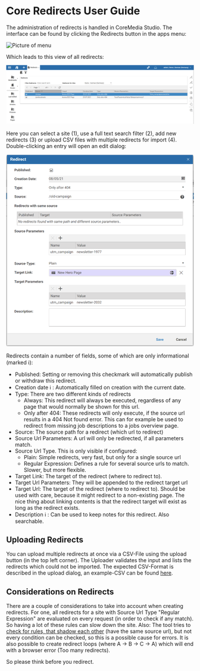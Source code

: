 Core Redirects User Guide
=========================

The administration of redirects is handled in CoreMedia Studio. The interface can be found by clicking the Redirects
button in the apps menu:

![Picture of menu](core-redirects_app-menu.png)

Which leads to this view of all redirects:

![All redirects](core-redirects_overview.png)

Here you can select a site (1), use a full text search filter (2), add new redirects (3) or upload CSV files with
multiple redirects for import (4). Double-clicking an entry will open an edit dialog:

![Edit dialog](core-redirects_edit_dialog.png)

Redirects contain a number of fields, some of which are only informational (marked :information_source:):

- Published: Setting or removing this checkmark will automatically publish or withdraw this redirect.
- Creation date :information_source: : Automatically filled on creation with the current date.
- Type: There are two different kinds of redirects
  - Always: This redirect will always be executed, regardless of any page that would normally be shown for this url.
  - Only after 404: These redirects will only execute, if the source url results in a 404 Not found error. This can for
    example be used to redirect from missing job descriptions to a jobs overview page.
- Source: The source path for a redirect (which url to redirect)
- Source Url Parameters: A url will only be redirected, if all parameters match.
- Source Url Type. This is only visible if configured:
  - Plain: Simple redirects, very fast, but only for a single source url
  - Regular Expression: Defines a rule for several source urls to match. Slower, but more flexible.
- Target Link: The target of the redirect (where to redirect to).
- Target Url Parameters: They will be appended to the redirect target url
- Target Url: The target of the redirect (where to redirect to). Should be used with care, because it might redirect to a non-existing page. The nice thing about linking contents is that the redirect target will exist as long as the redirect exists.
- Description :information_source: : Can be used to keep notes for this redirect. Also searchable.

Uploading Redirects
---------------------------
You can upload multiple redirects at once via a CSV-File using the upload button (in the top left corner). The Uploader validates the input and lists the redirects which could not be imported.
The expected CSV-Format is described in the upload dialog, an example-CSV can be found [here](./redirects.csv).

Considerations on Redirects
---------------------------
There are a couple of considerations to take into account when creating redirects. For one, all redirects for a site with Source Url Type "Regular Expression" are
evaluated on every request (in order to check if any match). So having a lot of these rules can slow down the site.
Also: The tool tries to
[check for rules, that shadow each other][edit-validation] (have the same source url), but not every condition can be
checked, so this is a possible cause for errors. It is also possible to create redirect loops (where A -> B -> C -> A) 
which will end with a browser error (Too many redirects).

So please think before you redirect. 


[edit-validation]: core-redirects_validation.png  "Edit validation"
